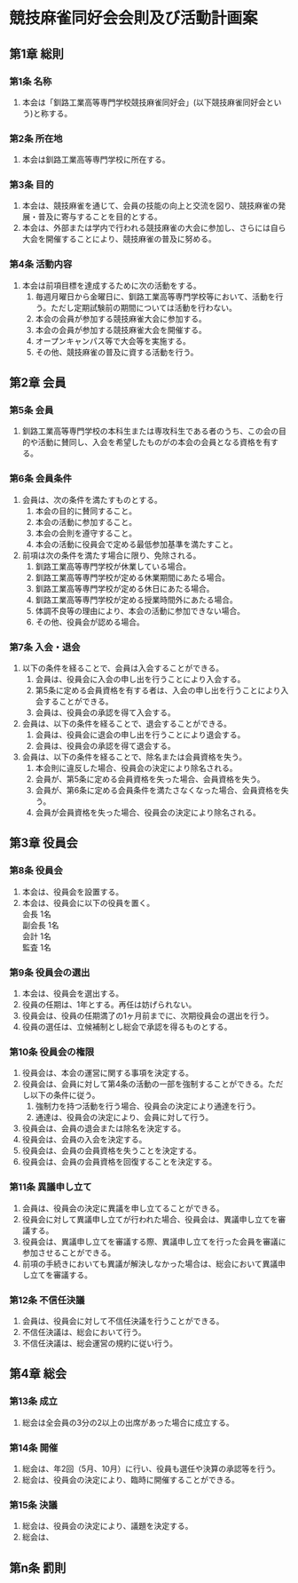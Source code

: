 # 競技麻雀同好会会則及び活動計画案

## 第1章 総則

### 第1条 名称

1. 本会は「釧路工業高等専門学校競技麻雀同好会」(以下競技麻雀同好会という)と称する。

### 第2条 所在地

1. 本会は釧路工業高等専門学校に所在する。

### 第3条 目的

1. 本会は、競技麻雀を通じて、会員の技能の向上と交流を図り、競技麻雀の発展・普及に寄与することを目的とする。
2. 本会は、外部または学内で行われる競技麻雀の大会に参加し、さらには自ら大会を開催することにより、競技麻雀の普及に努める。

### 第4条 活動内容

1. 本会は前項目標を達成するために次の活動をする。
    1. 毎週月曜日から金曜日に、釧路工業高等専門学校等において、活動を行う。ただし定期試験前の期間については活動を行わない。
    2. 本会の会員が参加する競技麻雀大会に参加する。
    3. 本会の会員が参加する競技麻雀大会を開催する。
    4. オープンキャンパス等で大会等を実施する。
    5. その他、競技麻雀の普及に資する活動を行う。

## 第2章 会員

### 第5条 会員

1. 釧路工業高等専門学校の本科生または専攻科生である者のうち、この会の目的や活動に賛同し、入会を希望したものがの本会の会員となる資格を有する。

### 第6条 会員条件

1. 会員は、次の条件を満たすものとする。
    1. 本会の目的に賛同すること。
    2. 本会の活動に参加すること。
    3. 本会の会則を遵守すること。
    4. 本会の活動に役員会で定める最低参加基準を満たすこと。
2. 前項は次の条件を満たす場合に限り、免除される。
    1. 釧路工業高等専門学校が休業している場合。
    2. 釧路工業高等専門学校が定める休業期間にあたる場合。
    3. 釧路工業高等専門学校が定める休日にあたる場合。
    4. 釧路工業高等専門学校が定める授業時間外にあたる場合。
    5. 体調不良等の理由により、本会の活動に参加できない場合。
    6. その他、役員会が認める場合。

### 第7条 入会・退会

1. 以下の条件を経ることで、会員は入会することができる。
    1. 会員は、役員会に入会の申し出を行うことにより入会する。
    2. 第5条に定める会員資格を有する者は、入会の申し出を行うことにより入会することができる。
    3. 会員は、役員会の承認を得て入会する。
2. 会員は、以下の条件を経ることで、退会することができる。
    1. 会員は、役員会に退会の申し出を行うことにより退会する。
    2. 会員は、役員会の承認を得て退会する。
3. 会員は、以下の条件を経ることで、除名または会員資格を失う。
    1. 本会則に違反した場合、役員会の決定により除名される。
    2. 会員が、第5条に定める会員資格を失った場合、会員資格を失う。
    3. 会員が、第6条に定める会員条件を満たさなくなった場合、会員資格を失う。
    4. 会員が会員資格を失った場合、役員会の決定により除名される。

## 第3章 役員会

### 第8条 役員会

1. 本会は、役員会を設置する。
2. 本会は、役員会に以下の役員を置く。  
    会長 1名  
    副会長 1名  
    会計 1名  
    監査 1名  

### 第9条 役員会の選出

1. 本会は、役員会を選出する。
2. 役員の任期は、1年とする。再任は妨げられない。
3. 役員会は、役員の任期満了の1ヶ月前までに、次期役員会の選出を行う。
4. 役員の選任は、立候補制とし総会で承認を得るものとする。

### 第10条 役員会の権限

1. 役員会は、本会の運営に関する事項を決定する。
2. 役員会は、会員に対して第4条の活動の一部を強制することができる。ただし以下の条件に従う。
    1. 強制力を持つ活動を行う場合、役員会の決定により通達を行う。
    2. 通達は、役員会の決定により、会員に対して行う。
3. 役員会は、会員の退会または除名を決定する。
4. 役員会は、会員の入会を決定する。
5. 役員会は、会員の会員資格を失うことを決定する。
6. 役員会は、会員の会員資格を回復することを決定する。

### 第11条 異議申し立て

1. 会員は、役員会の決定に異議を申し立てることができる。
2. 役員会に対して異議申し立てが行われた場合、役員会は、異議申し立てを審議する。
3. 役員会は、異議申し立てを審議する際、異議申し立てを行った会員を審議に参加させることができる。
4. 前項の手続きにおいても異議が解決しなかった場合は、総会において異議申し立てを審議する。

### 第12条 不信任決議

1. 会員は、役員会に対して不信任決議を行うことができる。
2. 不信任決議は、総会において行う。
3. 不信任決議は、総会運営の規約に従い行う。

## 第4章 総会

### 第13条 成立

1. 総会は全会員の3分の2以上の出席があった場合に成立する。

### 第14条 開催

1. 総会は、年2回（5月、10月）に行い、役員も選任や決算の承認等を行う。
2. 総会は、役員会の決定により、臨時に開催することができる。

### 第15条 決議

1. 総会は、役員会の決定により、議題を決定する。
2. 総会は、

## 第n条 罰則